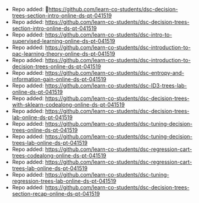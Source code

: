 
- Repo added: https://github.com/learn-co-students/dsc-decision-trees-section-intro-online-ds-pt-041519
- Repo added: https://github.com/learn-co-students/dsc-decision-trees-section-intro-online-ds-pt-041519
- Repo added: https://github.com/learn-co-students/dsc-intro-to-supervised-learning-online-ds-pt-041519
- Repo added: https://github.com/learn-co-students/dsc-introduction-to-pac-learning-theory-online-ds-pt-041519
- Repo added: https://github.com/learn-co-students/dsc-introduction-to-decision-trees-online-ds-pt-041519
- Repo added: https://github.com/learn-co-students/dsc-entropy-and-information-gain-online-ds-pt-041519
- Repo added: https://github.com/learn-co-students/dsc-ID3-trees-lab-online-ds-pt-041519
- Repo added: https://github.com/learn-co-students/dsc-decision-trees-with-sklearn-codealong-online-ds-pt-041519
- Repo added: https://github.com/learn-co-students/dsc-decision-trees-lab-online-ds-pt-041519
- Repo added: https://github.com/learn-co-students/dsc-tuning-decision-trees-online-ds-pt-041519
- Repo added: https://github.com/learn-co-students/dsc-tuning-decision-trees-lab-online-ds-pt-041519
- Repo added: https://github.com/learn-co-students/dsc-regression-cart-trees-codealong-online-ds-pt-041519
- Repo added: https://github.com/learn-co-students/dsc-regression-cart-trees-lab-online-ds-pt-041519
- Repo added: https://github.com/learn-co-students/dsc-tuning-regression-trees-lab-online-ds-pt-041519
- Repo added: https://github.com/learn-co-students/dsc-decision-trees-section-recap-online-ds-pt-041519